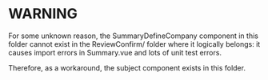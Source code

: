 # WARNING

For some unknown reason, the SummaryDefineCompany component in this folder cannot exist in the ReviewConfirm/ folder where it logically belongs: it
causes import errors in Summary.vue and lots of unit test errors.

Therefore, as a workaround, the subject component exists in this folder.
